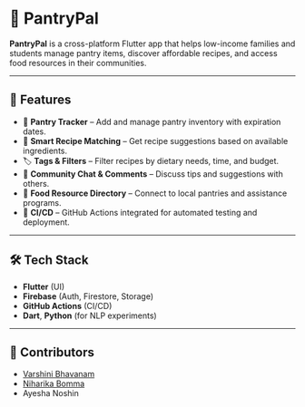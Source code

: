 # 🥫 PantryPal

**PantryPal** is a cross-platform Flutter app that helps low-income families and students manage pantry items, discover affordable recipes, and access food resources in their communities.

---

## 🚀 Features

- 🧾 **Pantry Tracker** – Add and manage pantry inventory with expiration dates.
- 🍲 **Smart Recipe Matching** – Get recipe suggestions based on available ingredients.
- 🏷️ **Tags & Filters** – Filter recipes by dietary needs, time, and budget.
- 💬 **Community Chat & Comments** – Discuss tips and suggestions with others.
- 🛒 **Food Resource Directory** – Connect to local pantries and assistance programs.
- 🔁 **CI/CD** – GitHub Actions integrated for automated testing and deployment.

---

## 🛠️ Tech Stack

- **Flutter** (UI)
- **Firebase** (Auth, Firestore, Storage)
- **GitHub Actions** (CI/CD)
- **Dart**, **Python** (for NLP experiments)

---

## 👥 Contributors

- [Varshini Bhavanam](https://github.com/varsha698)
- [Niharika Bomma](https://github.com/BOMMA034)
- Ayesha Noshin
